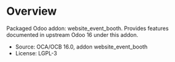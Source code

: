# Overview

Packaged Odoo addon: website_event_booth. Provides features documented in upstream Odoo 16 under this addon.

- Source: OCA/OCB 16.0, addon website_event_booth
- License: LGPL-3
